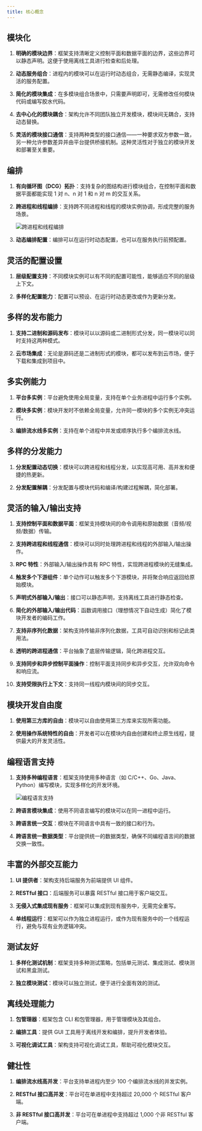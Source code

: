 ```yaml
---
title: 核心概念
---
```


## 模块化

1. **明确的模块边界**：框架支持清晰定义控制平面和数据平面的边界，这些边界可以静态声明。这便于使用离线工具进行检查和后处理。

2. **动态服务组合**：进程内的模块可以在运行时动态组合，无需静态编译，实现灵活的服务配置。

3. **简化的模块集成**：在多模块组合场景中，只需要声明即可，无需修改任何模块代码或编写胶水代码。

4. **去中心化的模块耦合**：架构允许不同团队独立开发模块，模块间无耦合，支持动态替换。

5. **灵活的模块接口通信**：支持两种类型的接口通信——一种要求双方参数一致，另一种允许参数差异并由平台提供桥接机制。这种灵活性对于独立的模块开发和部署至关重要。

## 编排

1. **有向循环图（DCG）拓扑**：支持复杂的图结构进行模块组合，在控制平面和数据平面都能实现 1 对 n、n 对 1 和 n 对 m 的交互关系。

2. **跨进程和线程编排**：支持跨不同进程和线程的模块实例协调，形成完整的服务场景。

   ![跨进程和线程编排](https://ten-framework-assets.s3.amazonaws.com/doc-assets/cross_process_and_thread_orchestration.png)

3. **动态编排配置**：编排可以在运行时动态配置，也可以在服务执行前预配置。

## 灵活的配置设置

1. **层级配置支持**：不同模块实例可以有不同的配置可能性，能够适应不同的层级上下文。

2. **多样化配置能力**：配置可以预设、在运行时动态更改或作为更新分发。

## 多样的发布能力

1. **支持二进制和源码发布**：模块可以以源码或二进制形式分发，同一模块可以同时支持这两种模式。

2. **云市场集成**：无论是源码还是二进制形式的模块，都可以发布到云市场，便于下载和集成到项目中。

## 多实例能力

1. **平台多实例**：平台避免使用全局变量，支持在单个业务进程中运行多个实例。

2. **模块多实例**：模块开发时不依赖全局变量，允许同一模块的多个实例无冲突运行。

3. **编排流水线多实例**：支持在单个进程中并发或顺序执行多个编排流水线。

## 多样的分发能力

1. **分发配置动态切换**：模块可以跨进程和线程分发，以实现高可用、高并发和便捷的热更新。

2. **分发配置解耦**：分发配置与模块代码和编译/构建过程解耦，简化部署。

## 灵活的输入/输出支持

1. **支持控制平面和数据平面**：框架支持模块间的命令调用和原始数据（音频/视频/数据）传输。

2. **支持跨进程和线程通信**：模块可以同时处理跨进程和线程的外部输入/输出操作。

3. **RPC 特性**：外部输入/输出操作具有 RPC 特性，实现跨进程模块的无缝集成。

4. **触发多个下游组件**：单个动作可以触发多个下游模块，并将聚合响应返回给原始模块。

5. **声明式外部输入/输出**：接口可以静态声明，支持离线工具进行静态检查。

6. **简化的外部输入/输出代码**：函数调用接口（理想情况下自动生成）简化了模块开发者的编码工作。

7. **支持非序列化数据**：架构支持传输非序列化数据，工具可自动识别和标记此类用法。

8. **透明的跨进程通信**：平台抽象了底层传输逻辑，简化跨进程交互。

9. **支持同步和异步控制平面操作**：控制平面支持同步和异步交互，允许双向命令和响应流。

10. **支持受限执行上下文**：支持同一线程内模块间的同步交互。

## 模块开发自由度

1. **使用第三方库的自由**：模块可以自由使用第三方库来实现所需功能。

2. **使用操作系统特性的自由**：开发者可以在模块内自由创建和终止原生线程，提供最大的开发灵活性。

## 编程语言支持

1. **支持多种编程语言**：框架支持使用多种语言（如 C/C++、Go、Java、Python）编写模块，实现多样化的开发环境。

   ![编程语言支持](https://ten-framework-assets.s3.amazonaws.com/doc-assets/various_language_support.png)

2. **跨语言模块集成**：使用不同语言编写的模块可以在同一进程中运行。

3. **跨语言统一交互**：模块在不同语言中具有一致的接口和行为。

4. **跨语言统一数据类型**：平台提供统一的数据类型，确保不同编程语言间的数据交换一致性。

## 丰富的外部交互能力

1. **UI 提供者**：架构支持后端服务为前端提供 UI 组件。

2. **RESTful 接口**：后端服务可以暴露 RESTful 接口用于客户端交互。

3. **无侵入式集成现有服务**：框架可以集成到现有服务中，无需完全重写。

4. **单线程运行**：框架可以作为独立进程运行，或作为现有服务中的一个线程运行，避免与现有业务逻辑冲突。

## 测试友好

1. **多样化测试机制**：框架支持多种测试策略，包括单元测试、集成测试、模块测试和黑盒测试。

2. **独立模块测试**：模块可以独立测试，便于进行全面有效的测试。

## 离线处理能力

1. **包管理器**：框架包含 CLI 和包管理器，用于管理模块及其组合。

2. **编排工具**：提供 GUI 工具用于离线开发和编排，提升开发者体验。

3. **可视化调试工具**：架构支持可视化调试工具，帮助可视化模块交互。

## 健壮性

1. **编排流水线高并发**：平台支持单进程内至少 100 个编排流水线的并发实例。

2. **RESTful 接口高并发**：平台可在单进程中支持超过 20,000 个 RESTful 客户端。

3. **非 RESTful 接口高并发**：平台可在单进程中支持超过 1,000 个非 RESTful 客户端。
